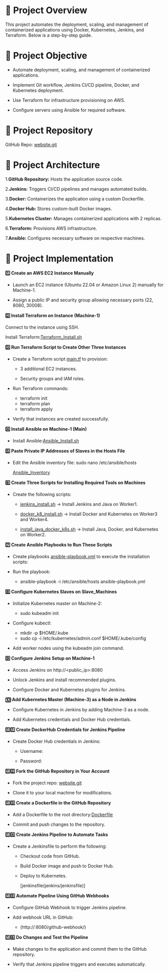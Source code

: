 # 🚀 Project Overview

This project automates the deployment, scaling, and management of containerized applications using Docker, Kubernetes, Jenkins, and Terraform. Below is a step-by-step guide.

# 🎯 Project Objective

- Automate deployment, scaling, and management of containerized applications.

- Implement Git workflow, Jenkins CI/CD pipeline, Docker, and Kubernetes deployment.

- Use Terraform for infrastructure provisioning on AWS.

- Configure servers using Ansible for required software.

# 🔗 Project Repository

GitHub Repo: [website.git](https://github.com/hshar/website)

# 📁 Project Architecture

1.**GitHub Repository:** Hosts the application source code.

2.**Jenkins:** Triggers CI/CD pipelines and manages automated builds.

3.**Docker:** Containerizes the application using a custom Dockerfile.

4.**Docker Hub:** Stores custom-built Docker images.

5.**Kubernetes Cluster:** Manages containerized applications with 2 replicas.

6.**Terraform:** Provisions AWS infrastructure.

7.**Ansible:** Configures necessary software on respective machines.

# 🔄 Project Implementation

**1️⃣ Create an AWS EC2 Instance Manually**

- Launch an EC2 instance (Ubuntu 22.04 or Amazon Linux 2) manually for Machine-1.

- Assign a public IP and security group allowing necessary ports (22, 8080, 30008).

**2️⃣ Install Terraform on Instance (Machine-1)**

Connect to the instance using SSH.

Install Terraform:[Terraform_Install.sh](Terraform_Install.sh)

**3️⃣ Run Terraform Script to Create Other Three Instances**

- Create a Terraform script [main.tf](Terraform/main.tf) to provision:

    - 3 additional EC2 instances.

    - Security groups and IAM roles.

- Run Terraform commands:
  
    - terraform init
    - terraform plan
    - terraform apply

- Verify that instances are created successfully.

**4️⃣ Install Ansible on Machine-1 (Main)**

- Install Ansible:[Ansible_Install.sh](ansible_install.sh)

**5️⃣ Paste Private IP Addresses of Slaves in the Hosts File**

- Edit the Ansible inventory file: sudo nano /etc/ansible/hosts
  
  [Ansible_Inventory](ansible/Ansible_Inventory)

**6️⃣ Create Three Scripts for Installing Required Tools on Machines**

- Create the following scripts:

  - [jenkins_install.sh](ansible/script_commands_files/jenkins_java_install.sh) → Install Jenkins and Java on Worker1.

  - [docker_k8_install.sh](ansible/script_commands_files/docker_k8_install.sh) → Install Docker and Kubernetes on Worker3 and Worker4.

  - [install_java_docker_k8s.sh](ansible/script_commands_files/install_java_docker_k8.sh) → Install Java, Docker, and Kubernetes on Worker2.

**7️⃣ Create Ansible Playbooks to Run These Scripts**

- Create playbooks [ansible-playbook.yml](ansible/ansible-playbook.yml) to execute the installation scripts:

- Run the playbook:

  - ansible-playbook -i /etc/ansible/hosts ansible-playbook.yml
    
**8️⃣ Configure Kubernetes Slaves on Slave_Machines**

- Initialize Kubernetes master on Machine-2:

  - sudo kubeadm init

- Configure kubectl:

  - mkdir -p $HOME/.kube
  - sudo cp -i /etc/kubernetes/admin.conf $HOME/.kube/config

- Add worker nodes using the kubeadm join command.

**9️⃣ Configure Jenkins Setup on Machine-1**

- Access Jenkins on http://<public_ip>:8080

- Unlock Jenkins and install recommended plugins.

- Configure Docker and Kubernetes plugins for Jenkins.

**🔟 Add Kubernetes Master (Machine-3) as a Node in Jenkins**

- Configure Kubernetes in Jenkins by adding Machine-3 as a node.

- Add Kubernetes credentials and Docker Hub credentials.

**1️⃣1️⃣ Create DockerHub Credentials for Jenkins Pipeline**

- Create Docker Hub credentials in Jenkins:

  - Username: <dockerhub-username>

  - Password: <dockerhub-password>

**1️⃣2️⃣ Fork the GitHub Repository in Your Account**

- Fork the project repo: [website.git](https://github.com/hshar/website)

- Clone it to your local machine for modifications.

**1️⃣3️⃣ Create a Dockerfile in the GitHub Repository**

- Add a Dockerfile to the root directory:[Dockerfile](Dockerfile)

- Commit and push changes to the repository.

**1️⃣4️⃣ Create Jenkins Pipeline to Automate Tasks**

- Create a Jenkinsfile to perform the following:

  - Checkout code from GitHub.

  - Build Docker image and push to Docker Hub.

  - Deploy to Kubernetes.

    [jenkinsfile(jenkins/jenkinsfile)]

**1️⃣5️⃣ Automate Pipeline Using GitHub Webhooks**

- Configure GitHub Webhook to trigger Jenkins pipeline.

- Add webhook URL in GitHub:

  - (http://<jenkins-ip>:8080/github-webhook/)
 
**1️⃣6️⃣ Do Changes and Test the Pipeline**

- Make changes to the application and commit them to the GitHub repository.

- Verify that Jenkins pipeline triggers and executes automatically.




